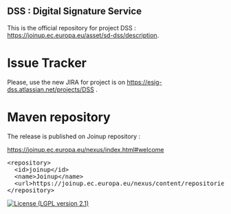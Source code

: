 ## DSS : Digital Signature Service

This is the official repository for project DSS : https://joinup.ec.europa.eu/asset/sd-dss/description. 

# Issue Tracker

Please, use the new JIRA for project is on https://esig-dss.atlassian.net/projects/DSS . 

# Maven repository

The release is published on Joinup repository : 

https://joinup.ec.europa.eu/nexus/index.html#welcome

<pre>
&lt;repository&gt;
  &lt;id&gt;joinup&lt;/id&gt;
  &lt;name&gt;Joinup&lt;/name&gt;
  &lt;url&gt;https://joinup.ec.europa.eu/nexus/content/repositories/releases/&lt;/url&gt;
&lt;/repository&gt;
</pre>

[![License (LGPL version 2.1)](https://img.shields.io/badge/license-GNU%20LGPL%20version%202.1-blue.svg?style=flat-square)](https://www.gnu.org/licenses/lgpl-2.1.html)
